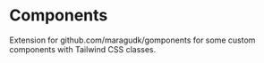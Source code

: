 # Components

Extension for github.com/maragudk/gomponents for some custom components with Tailwind CSS classes.